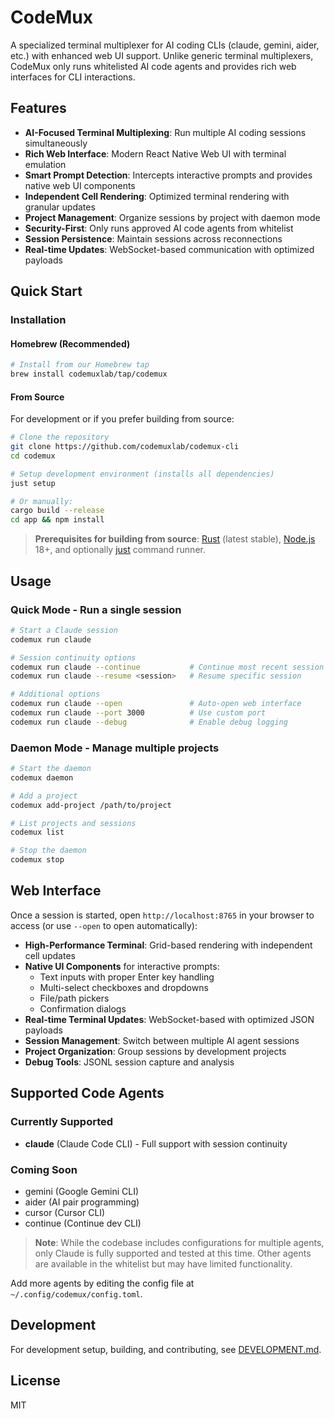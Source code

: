 # CodeMux

A specialized terminal multiplexer for AI coding CLIs (claude, gemini, aider, etc.) with enhanced web UI support. Unlike generic terminal multiplexers, CodeMux only runs whitelisted AI code agents and provides rich web interfaces for CLI interactions.

## Features

- **AI-Focused Terminal Multiplexing**: Run multiple AI coding sessions simultaneously
- **Rich Web Interface**: Modern React Native Web UI with terminal emulation
- **Smart Prompt Detection**: Intercepts interactive prompts and provides native web UI components
- **Independent Cell Rendering**: Optimized terminal rendering with granular updates
- **Project Management**: Organize sessions by project with daemon mode
- **Security-First**: Only runs approved AI code agents from whitelist
- **Session Persistence**: Maintain sessions across reconnections
- **Real-time Updates**: WebSocket-based communication with optimized payloads

## Quick Start

### Installation

#### Homebrew (Recommended)

```bash
# Install from our Homebrew tap
brew install codemuxlab/tap/codemux
```

#### From Source

For development or if you prefer building from source:

```bash
# Clone the repository
git clone https://github.com/codemuxlab/codemux-cli
cd codemux

# Setup development environment (installs all dependencies)
just setup

# Or manually:
cargo build --release
cd app && npm install
```

> **Prerequisites for building from source**: [Rust](https://rustup.rs/) (latest stable), [Node.js](https://nodejs.org/) 18+, and optionally [just](https://github.com/casey/just) command runner.

## Usage

### Quick Mode - Run a single session

```bash
# Start a Claude session
codemux run claude

# Session continuity options
codemux run claude --continue           # Continue most recent session
codemux run claude --resume <session>   # Resume specific session

# Additional options
codemux run claude --open               # Auto-open web interface
codemux run claude --port 3000          # Use custom port
codemux run claude --debug              # Enable debug logging
```

### Daemon Mode - Manage multiple projects

```bash
# Start the daemon
codemux daemon

# Add a project  
codemux add-project /path/to/project

# List projects and sessions
codemux list

# Stop the daemon
codemux stop
```

## Web Interface

Once a session is started, open `http://localhost:8765` in your browser to access (or use `--open` to open automatically):

- **High-Performance Terminal**: Grid-based rendering with independent cell updates
- **Native UI Components** for interactive prompts:
  - Text inputs with proper Enter key handling
  - Multi-select checkboxes and dropdowns
  - File/path pickers
  - Confirmation dialogs
- **Real-time Terminal Updates**: WebSocket-based with optimized JSON payloads
- **Session Management**: Switch between multiple AI agent sessions
- **Project Organization**: Group sessions by development projects
- **Debug Tools**: JSONL session capture and analysis

## Supported Code Agents

### Currently Supported
- **claude** (Claude Code CLI) - Full support with session continuity

### Coming Soon
- gemini (Google Gemini CLI)  
- aider (AI pair programming)
- cursor (Cursor CLI)
- continue (Continue dev CLI)

> **Note**: While the codebase includes configurations for multiple agents, only Claude is fully supported and tested at this time. Other agents are available in the whitelist but may have limited functionality.

Add more agents by editing the config file at `~/.config/codemux/config.toml`.

## Development

For development setup, building, and contributing, see [DEVELOPMENT.md](DEVELOPMENT.md).

## License

MIT